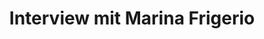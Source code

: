 ---
layout: post
title: Interview mit Marina Frigerio
protagonist: Marina Frigerio
permalink: MarinaFrigerio
---